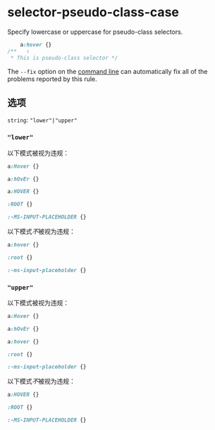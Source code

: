 # selector-pseudo-class-case

Specify lowercase or uppercase for pseudo-class selectors.

```css
    a:hover {}
/**   ↑
 * This is pseudo-class selector */
```

The `--fix` option on the [command line](../../../docs/user-guide/cli.md#autofixing-errors) can automatically fix all of the problems reported by this rule.

## 选项

`string`: `"lower"|"upper"`

### `"lower"`

以下模式被视为违规：

```css
a:Hover {}
```

```css
a:hOvEr {}
```

```css
a:HOVER {}
```

```css
:ROOT {}
```

```css
:-MS-INPUT-PLACEHOLDER {}
```

以下模式*不*被视为违规：

```css
a:hover {}
```

```css
:root {}
```

```css
:-ms-input-placeholder {}
```

### `"upper"`

以下模式被视为违规：

```css
a:Hover {}
```

```css
a:hOvEr {}
```

```css
a:hover {}
```

```css
:root {}
```

```css
:-ms-input-placeholder {}
```

以下模式*不*被视为违规：

```css
a:HOVER {}
```

```css
:ROOT {}
```

```css
:-MS-INPUT-PLACEHOLDER {}
```
